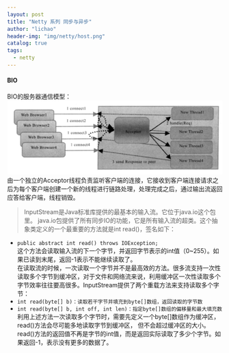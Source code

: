 ```yaml
---
layout: post
title: "Netty 系列 同步与异步"
author: "lichao"
header-img: "img/netty/host.png"
catalog: true
tags:
  - netty
---
```


#### BIO
BIO的服务器通信模型：
![netty](/img/netty/netty7.png)
由一个独立的Acceptor线程负责监听客户端的连接，它接收到客户端连接请求之后为每个客户端创建一个新的线程进行链路处理，处理完成之后，通过输出流返回应答给客户端，线程销毁。


> InputStream是Java标准库提供的最基本的输入流。它位于java.io这个包里。
java.io包提供了所有同步IO的功能，它是所有输入流的超类。这个抽象类定义的一个最重要的方法就是int read()，签名如下：   
* ```public abstract int read() throws IOException;```      
这个方法会读取输入流的下一个字节，并返回字节表示的int值（0~255）。如果已读到末尾，返回-1表示不能继续读取了。   
在读取流的时候，一次读取一个字节并不是最高效的方法。很多流支持一次性读取多个字节到缓冲区，对于文件和网络流来说，利用缓冲区一次性读取多个字节效率往往要高很多。InputStream提供了两个重载方法来支持读取多个字节：
* ```int read(byte[] b)：读取若干字节并填充到byte[]数组，返回读取的字节数```
* ```int read(byte[] b, int off, int len)：指定byte[]数组的偏移量和最大填充数```    
利用上述方法一次读取多个字节时，需要先定义一个byte[]数组作为缓冲区，read()方法会尽可能多地读取字节到缓冲区， 但不会超过缓冲区的大小。read()方法的返回值不再是字节的int值，而是返回实际读取了多少个字节。如果返回-1，表示没有更多的数据了。